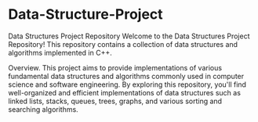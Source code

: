 # Data-Structure-Project
Data Structures Project Repository
Welcome to the Data Structures Project Repository! This repository contains a collection of data structures and algorithms implemented in C++.

Overview.
This project aims to provide implementations of various fundamental data structures and algorithms commonly used in computer science and software engineering. 
By exploring this repository, you'll find well-organized and efficient implementations of data structures such as linked lists, stacks, queues, trees, graphs, and various sorting and searching algorithms.
